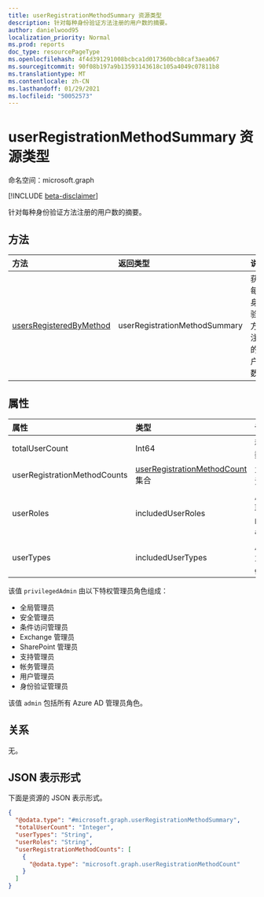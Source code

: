 ```yaml
---
title: userRegistrationMethodSummary 资源类型
description: 针对每种身份验证方法注册的用户数的摘要。
author: danielwood95
localization_priority: Normal
ms.prod: reports
doc_type: resourcePageType
ms.openlocfilehash: 4f4d391291008bcbca1d017360bcb8caf3aea067
ms.sourcegitcommit: 90f08b197a9b13593143618c105a4049c07811b8
ms.translationtype: MT
ms.contentlocale: zh-CN
ms.lasthandoff: 01/29/2021
ms.locfileid: "50052573"
---
```

# <a name="userregistrationmethodsummary-resource-type"></a>userRegistrationMethodSummary 资源类型

命名空间：microsoft.graph

[!INCLUDE [beta-disclaimer](../../includes/beta-disclaimer.md)]

针对每种身份验证方法注册的用户数的摘要。

## <a name="methods"></a>方法

| 方法       | 返回类型 | 说明 |
|:-------------|:------------|:------------|
| [usersRegisteredByMethod](../api/authenticationmethodsroot-usersregisteredbymethod.md) | userRegistrationMethodSummary | 获取每个身份验证方法注册的用户数。 |

## <a name="properties"></a>属性
|属性|类型|说明|
|:---|:---|:---|
|totalUserCount|Int64|租户中的用户总数。|
|userRegistrationMethodCounts|[userRegistrationMethodCount](../resources/userregistrationmethodcount.md) 集合|为每种身份验证方法注册的用户数。|
|userRoles|includedUserRoles|用户角色类型。 可取值为：`all`、`privilegedAdmin`、`admin`、`user`。|
|userTypes|includedUserTypes|用户类型。 可取值为：`all`、`member`、`guest`。|

该值 `privilegedAdmin` 由以下特权管理员角色组成：

* 全局管理员
* 安全管理员
* 条件访问管理员
* Exchange 管理员
* SharePoint 管理员
* 支持管理员
* 帐务管理员
* 用户管理员
* 身份验证管理员

该值 `admin` 包括所有 Azure AD 管理员角色。 

## <a name="relationships"></a>关系
无。

## <a name="json-representation"></a>JSON 表示形式
下面是资源的 JSON 表示形式。
<!-- {
  "blockType": "resource",
  "@odata.type": "microsoft.graph.userRegistrationMethodSummary"
}
-->
``` json
{
  "@odata.type": "#microsoft.graph.userRegistrationMethodSummary",
  "totalUserCount": "Integer",
  "userTypes": "String",
  "userRoles": "String",
  "userRegistrationMethodCounts": [
    {
      "@odata.type": "microsoft.graph.userRegistrationMethodCount"
    }
  ]
}
```